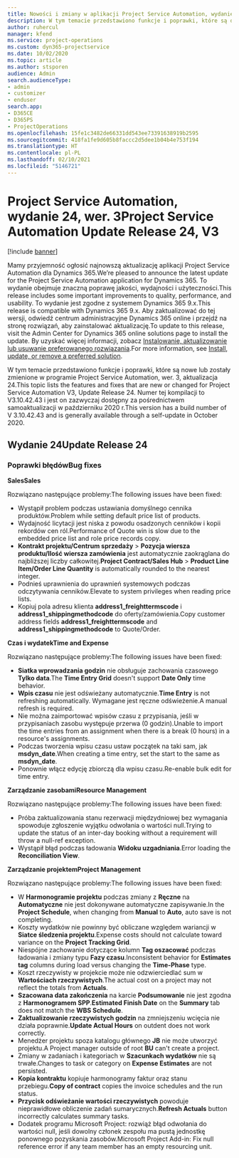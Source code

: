 ```yaml
---
title: Nowości i zmiany w aplikacji Project Service Automation, wydanie 24, wer. 3
description: W tym temacie przedstawiono funkcje i poprawki, które są dostępne w programie Project Service Automation, aktualizacja 24, wer. 3.
author: ruhercul
manager: kfend
ms.service: project-operations
ms.custom: dyn365-projectservice
ms.date: 10/02/2020
ms.topic: article
ms.author: stsporen
audience: Admin
search.audienceType:
- admin
- customizer
- enduser
search.app:
- D365CE
- D365PS
- ProjectOperations
ms.openlocfilehash: 15fe1c3482de66331dd543ee73391638919b2595
ms.sourcegitcommit: 418fa1fe9d605b8faccc2d5dee1b04b4e753f194
ms.translationtype: HT
ms.contentlocale: pl-PL
ms.lasthandoff: 02/10/2021
ms.locfileid: "5146721"
---
```

# <a name="project-service-automation-update-release-24-v3"></a><span data-ttu-id="51e87-103">Project Service Automation, wydanie 24, wer. 3</span><span class="sxs-lookup"><span data-stu-id="51e87-103">Project Service Automation Update Release 24, V3</span></span>

[!include [banner](../includes/psa-now-project-operations.md)]

<span data-ttu-id="51e87-104">Mamy przyjemność ogłosić najnowszą aktualizację aplikacji Project Service Automation dla Dynamics 365.</span><span class="sxs-lookup"><span data-stu-id="51e87-104">We’re pleased to announce the latest update for the Project Service Automation application for Dynamics 365.</span></span> <span data-ttu-id="51e87-105">To wydanie obejmuje znaczną poprawę jakości, wydajności i użyteczności.</span><span class="sxs-lookup"><span data-stu-id="51e87-105">This release includes some important improvements to quality, performance, and usability.</span></span> <span data-ttu-id="51e87-106">To wydanie jest zgodne z systemem Dynamics 365 9.x.</span><span class="sxs-lookup"><span data-stu-id="51e87-106">This release is compatible with Dynamics 365 9.x.</span></span> <span data-ttu-id="51e87-107">Aby zaktualizować do tej wersji, odwiedź centrum administracyjne Dynamics 365 online i przejdź na stronę rozwiązań, aby zainstalować aktualizację.</span><span class="sxs-lookup"><span data-stu-id="51e87-107">To update to this release, visit the Admin Center for Dynamics 365 online solutions page to install the update.</span></span> <span data-ttu-id="51e87-108">By uzyskać więcej informacji, zobacz [Instalowanie, aktualizowanie lub usuwanie preferowanego rozwiązania](https://docs.microsoft.com/power-platform/admin/install-remove-preferred-solution).</span><span class="sxs-lookup"><span data-stu-id="51e87-108">For more information, see [Install, update, or remove a preferred solution](https://docs.microsoft.com/power-platform/admin/install-remove-preferred-solution).</span></span>

<span data-ttu-id="51e87-109">W tym temacie przedstawiono funkcje i poprawki, które są nowe lub zostały zmienione w programie Project Service Automation, wer. 3, aktualizacja 24.</span><span class="sxs-lookup"><span data-stu-id="51e87-109">This topic lists the features and fixes that are new or changed for Project Service Automation V3, Update Release 24.</span></span> <span data-ttu-id="51e87-110">Numer tej kompilacji to V3.10.42.43 i jest on zazwyczaj dostępny za pośrednictwem samoaktualizacji w październiku 2020 r.</span><span class="sxs-lookup"><span data-stu-id="51e87-110">This version has a build number of V 3.10.42.43 and is generally available through a self-update in October 2020.</span></span>

## <a name="update-release-24"></a><span data-ttu-id="51e87-111">Wydanie 24</span><span class="sxs-lookup"><span data-stu-id="51e87-111">Update Release 24</span></span>

### <a name="bug-fixes"></a><span data-ttu-id="51e87-112">Poprawki błędów</span><span class="sxs-lookup"><span data-stu-id="51e87-112">Bug fixes</span></span>

<span data-ttu-id="51e87-113">**Sales**</span><span class="sxs-lookup"><span data-stu-id="51e87-113">**Sales**</span></span>

<span data-ttu-id="51e87-114">Rozwiązano następujące problemy:</span><span class="sxs-lookup"><span data-stu-id="51e87-114">The following issues have been fixed:</span></span>

- <span data-ttu-id="51e87-115">Wystąpił problem podczas ustawiania domyślnego cennika produktów.</span><span class="sxs-lookup"><span data-stu-id="51e87-115">Problem while setting default price list of products.</span></span>
- <span data-ttu-id="51e87-116">Wydajność licytacji jest niska z powodu osadzonych cenników i kopii rekordów cen ról.</span><span class="sxs-lookup"><span data-stu-id="51e87-116">Performance of Quote win is slow due to the embedded price list and role price records copy.</span></span>
- <span data-ttu-id="51e87-117">**Kontrakt projektu/Centrum sprzedaży** > **Pozycja wiersza produktu/Ilość wiersza zamówienia** jest automatycznie zaokrąglana do najbliższej liczby całkowitej.</span><span class="sxs-lookup"><span data-stu-id="51e87-117">**Project Contract/Sales Hub** > **Product Line Item/Order Line Quantity** is automatically rounded to the nearest integer.</span></span>
- <span data-ttu-id="51e87-118">Podnieś uprawnienia do uprawnień systemowych podczas odczytywania cenników.</span><span class="sxs-lookup"><span data-stu-id="51e87-118">Elevate to system privileges when reading price lists.</span></span>
- <span data-ttu-id="51e87-119">Kopiuj pola adresu klienta **address1_freighttermscode** i **address1_shippingmethodcode** do oferty/zamówienia.</span><span class="sxs-lookup"><span data-stu-id="51e87-119">Copy customer address fields **address1_freighttermscode** and **address1_shippingmethodcode** to Quote/Order.</span></span> 


<span data-ttu-id="51e87-120">**Czas i wydatek**</span><span class="sxs-lookup"><span data-stu-id="51e87-120">**Time and Expense**</span></span>

<span data-ttu-id="51e87-121">Rozwiązano następujące problemy:</span><span class="sxs-lookup"><span data-stu-id="51e87-121">The following issues have been fixed:</span></span>

- <span data-ttu-id="51e87-122">**Siatka wprowadzania godzin** nie obsługuje zachowania czasowego **Tylko data**.</span><span class="sxs-lookup"><span data-stu-id="51e87-122">The **Time Entry Grid** doesn't support **Date Only** time behavior.</span></span>
- <span data-ttu-id="51e87-123">**Wpis czasu** nie jest odświeżany automatycznie.</span><span class="sxs-lookup"><span data-stu-id="51e87-123">**Time Entry** is not refreshing automatically.</span></span> <span data-ttu-id="51e87-124">Wymagane jest ręczne odświeżenie.</span><span class="sxs-lookup"><span data-stu-id="51e87-124">A manual refresh is required.</span></span>
- <span data-ttu-id="51e87-125">Nie można zaimportować wpisów czasu z przypisania, jeśli w przypisaniach zasobu występuje przerwa (0 godzin).</span><span class="sxs-lookup"><span data-stu-id="51e87-125">Unable to import the time entries from an assignment when there is a break (0 hours) in a resource's assignments.</span></span>
- <span data-ttu-id="51e87-126">Podczas tworzenia wpisu czasu ustaw początek na taki sam, jak **msdyn_date**.</span><span class="sxs-lookup"><span data-stu-id="51e87-126">When creating a time entry, set the start to the same as **msdyn_date**.</span></span>
- <span data-ttu-id="51e87-127">Ponownie włącz edycję zbiorczą dla wpisu czasu.</span><span class="sxs-lookup"><span data-stu-id="51e87-127">Re-enable bulk edit for time entry.</span></span>

<span data-ttu-id="51e87-128">**Zarządzanie zasobami**</span><span class="sxs-lookup"><span data-stu-id="51e87-128">**Resource Management**</span></span>

<span data-ttu-id="51e87-129">Rozwiązano następujące problemy:</span><span class="sxs-lookup"><span data-stu-id="51e87-129">The following issues have been fixed:</span></span>

- <span data-ttu-id="51e87-130">Próba zaktualizowania stanu rezerwacji międzydniowej bez wymagania spowoduje zgłoszenie wyjątku odwołania o wartości null.</span><span class="sxs-lookup"><span data-stu-id="51e87-130">Trying to update the status of an inter-day booking without a requirement will throw a null-ref exception.</span></span>
- <span data-ttu-id="51e87-131">Wystąpił błąd podczas ładowania **Widoku uzgadniania**.</span><span class="sxs-lookup"><span data-stu-id="51e87-131">Error loading the **Reconciliation View**.</span></span>


<span data-ttu-id="51e87-132">**Zarządzanie projektem**</span><span class="sxs-lookup"><span data-stu-id="51e87-132">**Project Management**</span></span>

<span data-ttu-id="51e87-133">Rozwiązano następujące problemy:</span><span class="sxs-lookup"><span data-stu-id="51e87-133">The following issues have been fixed:</span></span>

- <span data-ttu-id="51e87-134">W **Harmonogramie projektu** podczas zmiany z **Ręczne** na **Automatyczne** nie jest dokonywane automatyczne zapisywanie.</span><span class="sxs-lookup"><span data-stu-id="51e87-134">In the **Project Schedule**, when changing from **Manual** to **Auto**, auto save is not completing.</span></span>
- <span data-ttu-id="51e87-135">Koszty wydatków nie powinny być obliczane względem wariancji w **Siatce śledzenia projektu**.</span><span class="sxs-lookup"><span data-stu-id="51e87-135">Expense costs should not calculate toward variance on the **Project Tracking Grid**.</span></span>
- <span data-ttu-id="51e87-136">Niespójne zachowanie dotyczące kolumn **Tag oszacować** podczas ładowania i zmiany typu **Fazy czasu**.</span><span class="sxs-lookup"><span data-stu-id="51e87-136">Inconsistent behavior for **Estimates tag** columns during load versus changing the **Time-Phase** type.</span></span>
- <span data-ttu-id="51e87-137">Koszt rzeczywisty w projekcie może nie odzwierciedlać sum w **Wartościach rzeczywistych**.</span><span class="sxs-lookup"><span data-stu-id="51e87-137">The actual cost on a project may not reflect the totals from **Actuals**.</span></span>
- <span data-ttu-id="51e87-138">**Szacowana data zakończenia** na karcie **Podsumowanie** nie jest zgodna z **Harmonogramem SPP**.</span><span class="sxs-lookup"><span data-stu-id="51e87-138">**Estimated Finish Date** on the **Summary** tab does not match the **WBS Schedule**.</span></span>
- <span data-ttu-id="51e87-139">**Zaktualizowanie rzeczywistych godzin** na zmniejszeniu wcięcia nie działa poprawnie.</span><span class="sxs-lookup"><span data-stu-id="51e87-139">**Update Actual Hours** on outdent does not work correctly.</span></span>
- <span data-ttu-id="51e87-140">Menedżer projektu spoza katalogu głównego **JB** nie może utworzyć projektu.</span><span class="sxs-lookup"><span data-stu-id="51e87-140">A Project manager outside of root **BU** can't create a project.</span></span>
- <span data-ttu-id="51e87-141">Zmiany w zadaniach i kategoriach w **Szacunkach wydatków** nie są trwałe.</span><span class="sxs-lookup"><span data-stu-id="51e87-141">Changes to task or category on **Expense Estimates** are not persisted.</span></span>
- <span data-ttu-id="51e87-142">**Kopia kontraktu** kopiuje harmonogramy faktur oraz stanu przebiegu.</span><span class="sxs-lookup"><span data-stu-id="51e87-142">**Copy of contract** copies the invoice schedules and the run status.</span></span>
- <span data-ttu-id="51e87-143">**Przycisk odświeżanie wartości rzeczywistych** powoduje nieprawidłowe obliczenie zadań sumarycznych.</span><span class="sxs-lookup"><span data-stu-id="51e87-143">**Refresh Actuals** button incorrectly calculates summary tasks.</span></span>
- <span data-ttu-id="51e87-144">Dodatek programu Microsoft Project: rozwiąż błąd odwołania do wartości null, jeśli dowolny członek zespołu ma pustą jednostkę ponownego pozyskania zasobów.</span><span class="sxs-lookup"><span data-stu-id="51e87-144">Microsoft Project Add-in: Fix null reference error if any team member has an empty resourcing unit.</span></span>

